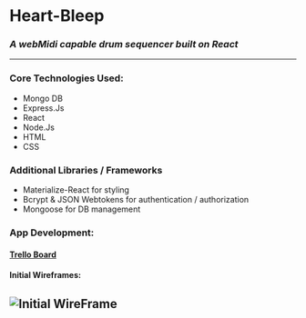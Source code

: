 # Heart-Bleep

### *A webMidi capable drum sequencer built on React*
----
### Core Technologies Used:
- Mongo DB
- Express.Js
- React
- Node.Js
- HTML 
- CSS

### Additional Libraries / Frameworks
- Materialize-React for styling
- Bcrypt & JSON Webtokens for authentication / authorization
- Mongoose for DB management


### App Development:

#### [Trello Board](https://trello.com/b/pFZWBZKW/heart-bleep)

#### Initial Wireframes:

![Initial WireFrame](https://i.imgur.com/dRTcQdx.png)
----
